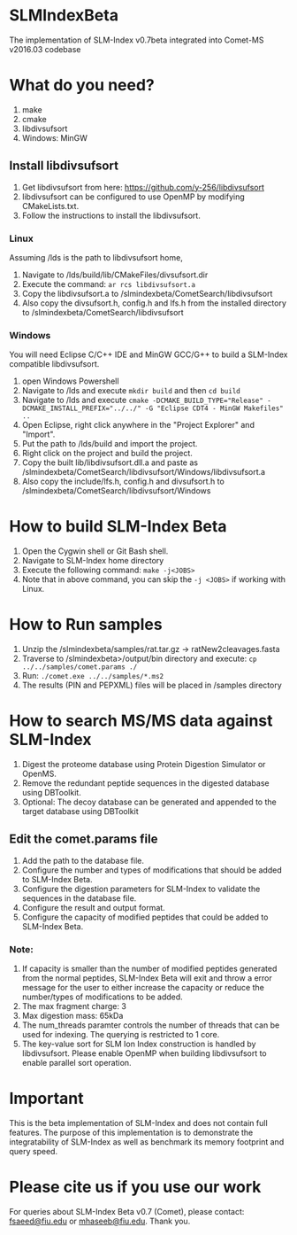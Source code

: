 # SLMIndexBeta
The implementation of SLM-Index v0.7beta integrated into Comet-MS v2016.03 codebase

# What do you need?
1. make
2. cmake
3. libdivsufsort
4. Windows: MinGW

## Install libdivsufsort
1. Get libdivsufsort from here: https://github.com/y-256/libdivsufsort
2. libdivsufsort can be configured to use OpenMP by modifying CMakeLists.txt. 
3. Follow the instructions to install the libdivsufsort.

### Linux
Assuming /lds is the path to libdivsufsort home,
1. Navigate to /lds/build/lib/CMakeFiles/divsufsort.dir
2. Execute the command: `ar rcs libdivsufsort.a`
3. Copy the libdivsufsort.a to /slmindexbeta/CometSearch/libdivsufsort
4. Also copy the divsufsort.h, config.h and lfs.h from the installed directory to /slmindexbeta/CometSearch/libdivsufsort

### Windows
You will need Eclipse C/C++ IDE and MinGW GCC/G++ to build a SLM-Index compatible libdivsufsort.
1. open Windows Powershell
2. Navigate to /lds and execute `mkdir build` and then `cd build`
3. Navigate to /lds and execute `cmake -DCMAKE_BUILD_TYPE="Release" -DCMAKE_INSTALL_PREFIX="../../" -G "Eclipse CDT4 - MinGW Makefiles" ..`
4. Open Eclipse, right click anywhere in the "Project Explorer" and "Import".
5. Put the path to /lds/build and import the project.
6. Right click on the project and build the project.
7. Copy the built lib/libdivsufsort.dll.a and paste as /slmindexbeta/CometSearch/libdivsufsort/Windows/libdivsufsort.a
8. Also copy the include/lfs.h, config.h and divsufsort.h to /slmindexbeta/CometSearch/libdivsufsort/Windows 

# How to build SLM-Index Beta
1. Open the Cygwin shell or Git Bash shell.
1. Navigate to SLM-Index home directory <slmindexbeta>
2. Execute the following command: `make -j<JOBS>`
3. Note that in above command, you can skip the `-j <JOBS>` if working with Linux.

# How to Run samples
1. Unzip the /slmindexbeta/samples/rat.tar.gz -> ratNew2cleavages.fasta
2. Traverse to /slmindexbeta>/output/bin directory and execute: `cp ../../samples/comet.params ./`
3. Run: `./comet.exe ../../samples/*.ms2`
4. The results (PIN and PEPXML) files will be placed in <slmindexbeta>/samples directory

# How to search MS/MS data against SLM-Index
1. Digest the proteome database using Protein Digestion Simulator or OpenMS.
2. Remove the redundant peptide sequences in the digested database using DBToolkit.
3. Optional: The decoy database can be generated and appended to the target database using DBToolkit

## Edit the comet.params file
1. Add the path to the database file.
2. Configure the number and types of modifications that should be added to SLM-Index Beta.
3. Configure the digestion parameters for SLM-Index to validate the sequences in the database file.
4. Configure the result and output format.
4. Configure the capacity of modified peptides that could be added to SLM-Index Beta. 

### Note: 
1. If capacity is smaller than the number of modified peptides generated from the normal peptides, SLM-Index Beta will exit and throw a error message for the user to either increase the capacity or reduce the number/types of modifications to be added.
2. The max fragment charge: 3
3. Max digestion mass: 65kDa
4. The num_threads paramter controls the number of threads that can be used for indexing. The querying is restricted to 1 core.
5. The key-value sort for SLM Ion Index construction is handled by libdivsufsort. Please enable OpenMP when building libdivsufsort to enable parallel sort operation.

# Important
This is the beta implementation of SLM-Index and does not contain full features. The purpose of this implementation is to demonstrate the integratability of SLM-Index as well as benchmark its memory footprint and query speed.

# Please cite us if you use our work
For queries about SLM-Index Beta v0.7 (Comet), please contact: fsaeed@fiu.edu or mhaseeb@fiu.edu. Thank you.
